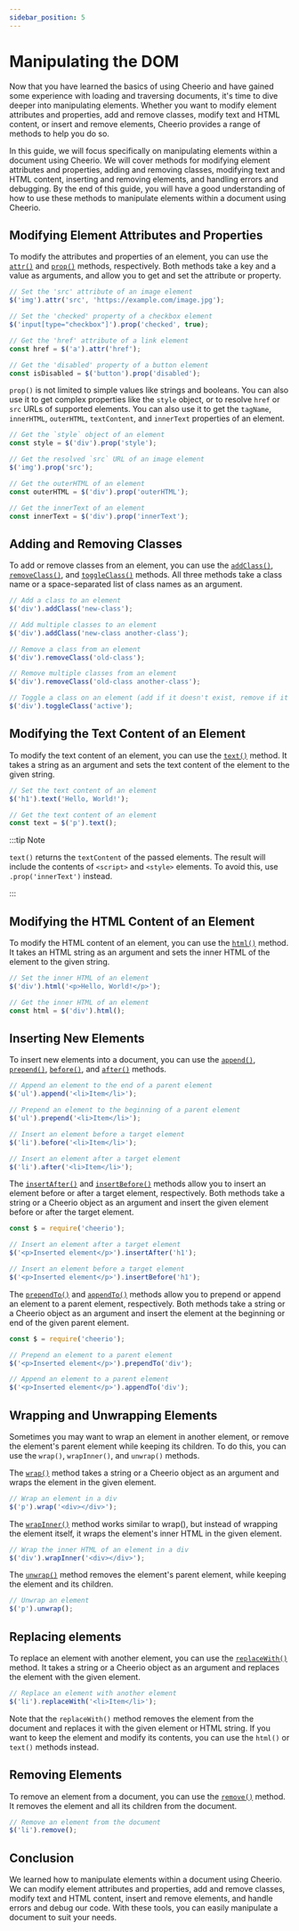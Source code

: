 ```yaml
---
sidebar_position: 5
---
```


# Manipulating the DOM

Now that you have learned the basics of using Cheerio and have gained some
experience with loading and traversing documents, it's time to dive deeper into
manipulating elements. Whether you want to modify element attributes and
properties, add and remove classes, modify text and HTML content, or insert and
remove elements, Cheerio provides a range of methods to help you do so.

In this guide, we will focus specifically on manipulating elements within a
document using Cheerio. We will cover methods for modifying element attributes
and properties, adding and removing classes, modifying text and HTML content,
inserting and removing elements, and handling errors and debugging. By the end
of this guide, you will have a good understanding of how to use these methods to
manipulate elements within a document using Cheerio.

## Modifying Element Attributes and Properties

To modify the attributes and properties of an element, you can use the
[`attr()`](/docs/api/classes/Cheerio#attr) and
[`prop()`](/docs/api/classes/Cheerio#prop) methods, respectively. Both methods
take a key and a value as arguments, and allow you to get and set the attribute
or property.

```js
// Set the 'src' attribute of an image element
$('img').attr('src', 'https://example.com/image.jpg');

// Set the 'checked' property of a checkbox element
$('input[type="checkbox"]').prop('checked', true);

// Get the 'href' attribute of a link element
const href = $('a').attr('href');

// Get the 'disabled' property of a button element
const isDisabled = $('button').prop('disabled');
```

`prop()` is not limited to simple values like strings and booleans. You can also
use it to get complex properties like the `style` object, or to resolve `href`
or `src` URLs of supported elements. You can also use it to get the `tagName`,
`innerHTML`, `outerHTML`, `textContent`, and `innerText` properties of an
element.

```js
// Get the `style` object of an element
const style = $('div').prop('style');

// Get the resolved `src` URL of an image element
$('img').prop('src');

// Get the outerHTML of an element
const outerHTML = $('div').prop('outerHTML');

// Get the innerText of an element
const innerText = $('div').prop('innerText');
```

## Adding and Removing Classes

To add or remove classes from an element, you can use the
[`addClass()`](/docs/api/classes/Cheerio#addclass),
[`removeClass()`](/docs/api/classes/Cheerio#removeclass), and
[`toggleClass()`](/docs/api/classes/Cheerio#toggleclass) methods. All three
methods take a class name or a space-separated list of class names as an
argument.

```js
// Add a class to an element
$('div').addClass('new-class');

// Add multiple classes to an element
$('div').addClass('new-class another-class');

// Remove a class from an element
$('div').removeClass('old-class');

// Remove multiple classes from an element
$('div').removeClass('old-class another-class');

// Toggle a class on an element (add if it doesn't exist, remove if it does)
$('div').toggleClass('active');
```

## Modifying the Text Content of an Element

To modify the text content of an element, you can use the
[`text()`](/docs/api/classes/Cheerio#text) method. It takes a string as an
argument and sets the text content of the element to the given string.

```js
// Set the text content of an element
$('h1').text('Hello, World!');

// Get the text content of an element
const text = $('p').text();
```

:::tip Note

`text()` returns the `textContent` of the passed elements. The result will
include the contents of `<script>` and `<style>` elements. To avoid this, use
`.prop('innerText')` instead.

:::

## Modifying the HTML Content of an Element

To modify the HTML content of an element, you can use the
[`html()`](/docs/api/classes/Cheerio#html) method. It takes an HTML string as an
argument and sets the inner HTML of the element to the given string.

```js
// Set the inner HTML of an element
$('div').html('<p>Hello, World!</p>');

// Get the inner HTML of an element
const html = $('div').html();
```

## Inserting New Elements

To insert new elements into a document, you can use the
[`append()`](/docs/api/classes/Cheerio#append),
[`prepend()`](/docs/api/classes/Cheerio#prepend),
[`before()`](/docs/api/classes/Cheerio#before), and
[`after()`](/docs/api/classes/Cheerio#after) methods.

```js
// Append an element to the end of a parent element
$('ul').append('<li>Item</li>');

// Prepend an element to the beginning of a parent element
$('ul').prepend('<li>Item</li>');

// Insert an element before a target element
$('li').before('<li>Item</li>');

// Insert an element after a target element
$('li').after('<li>Item</li>');
```

The [`insertAfter()`](/docs/api/classes/Cheerio#insertafter) and
[`insertBefore()`](/docs/api/classes/Cheerio#insertbefore) methods allow you to
insert an element before or after a target element, respectively. Both methods
take a string or a Cheerio object as an argument and insert the given element
before or after the target element.

```js
const $ = require('cheerio');

// Insert an element after a target element
$('<p>Inserted element</p>').insertAfter('h1');

// Insert an element before a target element
$('<p>Inserted element</p>').insertBefore('h1');
```

The [`prependTo()`](/docs/api/classes/Cheerio#prependto) and
[`appendTo()`](/docs/api/classes/Cheerio#appendto) methods allow you to prepend
or append an element to a parent element, respectively. Both methods take a
string or a Cheerio object as an argument and insert the element at the
beginning or end of the given parent element.

```js
const $ = require('cheerio');

// Prepend an element to a parent element
$('<p>Inserted element</p>').prependTo('div');

// Append an element to a parent element
$('<p>Inserted element</p>').appendTo('div');
```

## Wrapping and Unwrapping Elements

Sometimes you may want to wrap an element in another element, or remove the
element's parent element while keeping its children. To do this, you can use the
`wrap()`, `wrapInner()`, and `unwrap()` methods.

The [`wrap()`](/docs/api/classes/Cheerio#wrap) method takes a string or a
Cheerio object as an argument and wraps the element in the given element.

```js
// Wrap an element in a div
$('p').wrap('<div></div>');
```

The [`wrapInner()`](/docs/api/classes/Cheerio#wrapinner) method works similar to
wrap(), but instead of wrapping the element itself, it wraps the element's inner
HTML in the given element.

```js
// Wrap the inner HTML of an element in a div
$('div').wrapInner('<div></div>');
```

The [`unwrap()`](/docs/api/classes/Cheerio#unwrap) method removes the element's
parent element, while keeping the element and its children.

```js
// Unwrap an element
$('p').unwrap();
```

## Replacing elements

To replace an element with another element, you can use the
[`replaceWith()`](/docs/api/classes/Cheerio#replacewith) method. It takes a
string or a Cheerio object as an argument and replaces the element with the
given element.

```js
// Replace an element with another element
$('li').replaceWith('<li>Item</li>');
```

Note that the `replaceWith()` method removes the element from the document and
replaces it with the given element or HTML string. If you want to keep the
element and modify its contents, you can use the `html()` or `text()` methods
instead.

## Removing Elements

To remove an element from a document, you can use the
[`remove()`](/docs/api/classes/Cheerio#remove) method. It removes the element
and all its children from the document.

```js
// Remove an element from the document
$('li').remove();
```

## Conclusion

We learned how to manipulate elements within a document using Cheerio. We can
modify element attributes and properties, add and remove classes, modify text
and HTML content, insert and remove elements, and handle errors and debug our
code. With these tools, you can easily manipulate a document to suit your needs.
